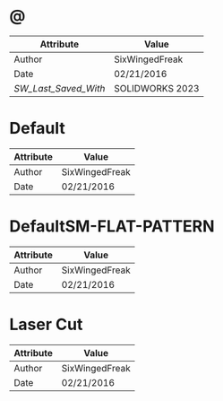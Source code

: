# @
| Attribute | Value |
| ---  | ---     |
| Author | SixWingedFreak |
| Date | 02/21/2016 |
| _SW_Last_Saved_With_ | SOLIDWORKS 2023 |
# Default
| Attribute | Value |
| ---  | ---     |
| Author | SixWingedFreak |
| Date | 02/21/2016 |
# DefaultSM-FLAT-PATTERN
| Attribute | Value |
| ---  | ---     |
| Author | SixWingedFreak |
| Date | 02/21/2016 |
# Laser Cut
| Attribute | Value |
| ---  | ---     |
| Author | SixWingedFreak |
| Date | 02/21/2016 |

